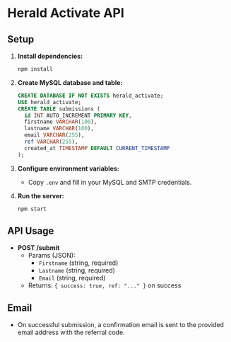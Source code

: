 # Herald Activate API

## Setup

1. **Install dependencies:**
   ```bash
   npm install
   ```

2. **Create MySQL database and table:**
   ```sql
   CREATE DATABASE IF NOT EXISTS herald_activate;
   USE herald_activate;
   CREATE TABLE submissions (
     id INT AUTO_INCREMENT PRIMARY KEY,
     firstname VARCHAR(100),
     lastname VARCHAR(100),
     email VARCHAR(255),
     ref VARCHAR(255),
     created_at TIMESTAMP DEFAULT CURRENT_TIMESTAMP
   );
   ```

3. **Configure environment variables:**
   - Copy `.env` and fill in your MySQL and SMTP credentials.

4. **Run the server:**
   ```bash
   npm start
   ```

## API Usage

- **POST /submit**
  - Params (JSON):
    - `Firstname` (string, required)
    - `Lastname` (string, required)
    - `Email` (string, required)
  - Returns: `{ success: true, ref: "..." }` on success

## Email
- On successful submission, a confirmation email is sent to the provided email address with the referral code. 